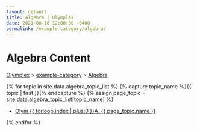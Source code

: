 ```yaml
---
layout: default
title: Algebra | Olymplex
date: 2021-08-16 12:00:00 -0400
permalink: /example-category/algebra/
---
```

<h1>Algebra Content</h1>
<p><a href="https://example.com">Olymplex</a> > <a href="https://example.com">example-category</a> > <a href="https://example.com">Algebra</a><p>
{% for topic in site.data.algebra_topic_list %}
{% capture topic_name %}{{ topic | first }}{% endcapture %}
{% assign page_topic = site.data.algebra_topic_list[topic_name] %}
  <ul class="actions fit big">
  <li><a href="{{ site.baseurl }}{{ page.permalink}}olym-{{ forloop.index | plus:0 }}a" class="button fit big">Olym {{ forloop.index | plus:0 }}A. {{ page_topic.name }}</a></li>
  </ul>
{% endfor %}
